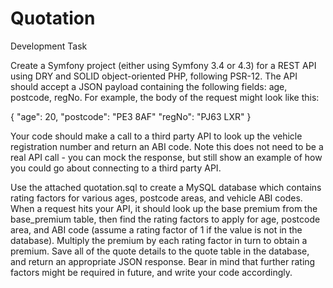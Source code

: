 # Quotation

Development Task

Create a Symfony project (either using Symfony 3.4 or 4.3) for a REST API using DRY and SOLID object-oriented PHP, following PSR-12. The API should accept a JSON payload containing the following fields: age, postcode, regNo. For example, the body of the request might look like this:

{
    "age": 20,
    "postcode": "PE3 8AF"
    "regNo": "PJ63 LXR"
}

Your code should make a call to a third party API to look up the vehicle registration number and return an ABI code. Note this does not need to be a real API call - you can mock the response, but still show an example of how you could go about connecting to a third party API.
 
Use the attached quotation.sql to create a MySQL database which contains rating factors for various ages, postcode areas, and vehicle ABI codes. When a request hits your API, it should look up the base premium from the base_premium table, then find the rating factors to apply for age, postcode area, and ABI code (assume a rating factor of 1 if the value is not in the database). Multiply the premium by each rating factor in turn to obtain a premium. Save all of the quote details to the quote table in the database, and return an appropriate JSON response. Bear in mind that further rating factors might be required in future, and write your code accordingly.
